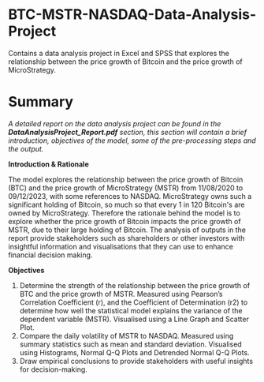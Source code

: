 # BTC-MSTR-NASDAQ-Data-Analysis-Project
Contains a data analysis project in Excel and SPSS that explores the relationship between the price growth of Bitcoin and the price growth of MicroStrategy.

# Summary
_A detailed report on the data analysis project can be found in the **DataAnalysisProject_Report.pdf** section, this section will contain a brief introduction, objectives of the model, some of the pre-processing steps and the output._

**Introduction & Rationale**

The model explores the relationship between the price growth of Bitcoin (BTC) and the price growth of MicroStrategy (MSTR) from 11/08/2020 to 09/12/2023, with some references to NASDAQ. MicroStrategy owns such a significant holding of Bitcoin, so much so that every 1 in 120 Bitcoin's are owned by MicroStrategy. Therefore the rationale behind the model is to explore whether the price growth of Bitcoin impacts the price growth of MSTR, due to their large holding of Bitcoin. The analysis of outputs in the report provide stakeholders such as shareholders or other investors with insightful information and visualisations that they can use to enhance financial decision making.

**Objectives**

1. Determine the strength of the relationship between the price growth of BTC and the price growth of MSTR.
   Measured using Pearson’s Correlation Coefficient (r), and the Coefficient of Determination (r2) to determine how well the statistical model explains the variance of the dependent variable (MSTR). 
   Visualised using a Line Graph and Scatter Plot.
3. Compare the daily volatility of MSTR to NASDAQ.
   Measured using summary statistics such as mean and standard deviation.
   Visualised using Histograms, Normal Q-Q Plots and Detrended Normal Q-Q Plots.
4. Draw empirical conclusions to provide stakeholders with useful insights for decision-making.

